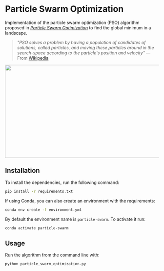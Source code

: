 # Particle Swarm Optimization
Implementation of the particle swarm optimization (PSO) algorithm proposed in [_Particle Swarm Optimization_](https://ieeexplore.ieee.org/document/488968) to find the global minimum in a landscape.

> _"PSO solves a problem by having a population of candidates of solutions, called particles, and moving these particles around in the search-space according to the particle's position and velocity"_ — From [Wikipedia](https://en.wikipedia.org/wiki/Particle_swarm_optimization)

<p align="center">
    <img width="512" height="304" src="images/pso.gif">
</p>



## Installation

To install the dependencies, run the following command:

```bash
pip install -r requirements.txt
```

If using Conda, you can also create an environment with the requirements:

```bash
conda env create -f environment.yml
```

By default the environment name is `particle-swarm`. To activate it run:

```bash
conda activate particle-swarm
```



## Usage

Run the algorithm from the command line with:

```python
python particle_swarm_optimization.py
```